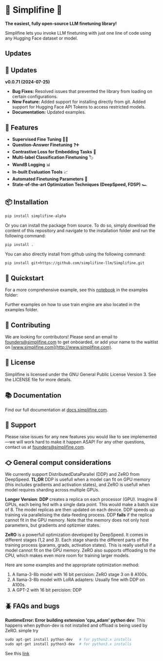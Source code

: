 # 🌟 Simplifine 🌟

**The easiest, fully open-source LLM finetuning library!**

Simplifine lets you invoke LLM finetuning with just one line of code using any Hugging Face dataset or model.

## Updates
## 🔄 Updates

**v0.0.71 (2024-07-25)**
- **Bug Fixes:** Resolved issues that prevented the library from loading on certain configurations.
- **New Feature:** Added support for installing directly from git. Added support for Hugging Face API Tokens to access restricted models.
- **Documentation:** Updated examples.

## 🚀 Features

- **Supervised Fine Tuning** 🧑‍🏫
- **Question-Answer Finetuning** ❓➕
- **Contrastive Loss for Embedding Tasks** 🌌
- **Multi-label Classification Finetuning** 🏷️
- **WandB Logging** 📊
- **In-built Evaluation Tools** 📈
- **Automated Finetuning Parameters** 🤖
- **State-of-the-art Optimization Techniques (DeepSpeed, FDSP)** 🏎️

## 📦 Installation

```bash
pip install simplifine-alpha
```

Or you can install the package from source. To do so, simply download the content of this repository and navigate to the installation folder and run the following command:

```bash
pip install .
```

You can also directly install from github using the following command:
```bash
pip install git+https://github.com/simplifine-llm/Simplifine.git
```

## 🏁 Quickstart

For a more comprehensive example, see this [notebook](https://github.com/simplifine-llm/Simplifine/blob/main/examples/cloud_quickstart.ipynb) in the examples folder:

Further examples on how to use train engine are also located in the examples folder.

## 🤝 Contributing

We are looking for contributors! Please send an email to [founders@simplifine.com](mailto:founders@simplifine.com) to get onboarded, or add your name to the waitlist on [www.simplifine.com](http://www.simplifine.com).

## 📄 License

Simplifine is licensed under the GNU General Public License Version 3. See the LICENSE file for more details.

## 📚 Documentation

Find our full documentation at [docs.simplifine.com](http://docs.simplifine.com).

## 💬 Support

Please raise issues for any new features you would like to see implemented—we will work hard to make it happen ASAP! For any other questions, contact us at [founders@simplifine.com](mailto:founders@simplifine.com).

## ⛮ General comput considerations
We currently support DistributedDataParallel (DDP) and ZeRO from DeepSpeed. **TL;DR** DDP is usefull when a model can fit on GPU memory (this includes gradients and activation states), and ZeRO is usefull when model requires sharding across multiple GPUs.

**Longer** **Version**: **DDP** creates a replica on each processor (GPU). Imagine 8 GPUs, each being fed with a single data point. This would make a batch size of 8. The model replicas are then updated on each device. DDP speeds up training via parallelising the data-feeding process. DDP **fails** if the replica cannot fit in the GPU memory. Note that the memory does not only host parameters, but gradients and optizmier states. 

**ZeRO** is a powerfull optimization developed by DeepSpeed. It comes in different stages (1,2 and 3). Each stage shards the different parts of the training process (params, grads, activation states). This is really usefull if a model cannot fit on the GPU memory. ZeRO also supports offloading to the CPU, which makes even more room for training larger models. 

Here are some examples and the appropriate optimization method:
  1. A llama-3-8b model with 16 bit percision: ZeRO stage 3 on 8 A100s.
  2. A llama-3-8b model with LoRA adapters: Usually fine with DDP on A100s.
  3. A GPT-2 with 16 bit percision: DDP

## 🪲 FAQs and bugs
**RuntimeError: Error building extension 'cpu_adam' python dev**: This happens when python-dev is not installed and offload is being used by ZeRO. simple try 
```python
sudo apt-get install python-dev   # for python2.x installs
sudo apt-get install python3-dev  # for python3.x installs
```
See this [link](https://stackoverflow.com/questions/21530577/fatal-error-python-h-no-such-file-or-directory)
